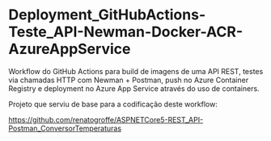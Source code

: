 # Deployment_GitHubActions-Teste_API-Newman-Docker-ACR-AzureAppService
Workflow do GitHub Actions para build de imagens de uma API REST, testes via chamadas HTTP com Newman + Postman, push no Azure Container Registry e deployment no Azure App Service através do uso de containers.

Projeto que serviu de base para a codificação deste workflow:

https://github.com/renatogroffe/ASPNETCore5-REST_API-Postman_ConversorTemperaturas